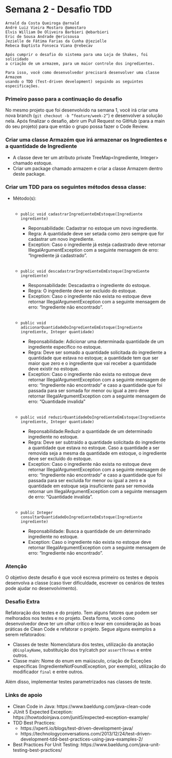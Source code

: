 # Semana 2 - Desafio TDD

```
Arnald da Costa Queiroga @arnald
André Luiz Vieira Mostaro @amostaro
Elvis William De Oliveira Barbieri @ebarbieri
Eric de Sousa Andrade @ericsousa
Jezielle de Fátima Farias da Cunha @jezielle
Rebeca Baptista Fonseca Viana @rebecav

Após cumprir o desafio do sistema para uma Loja de Shakes, foi solicidado 
a criação de um armazem, para um maior controle dos ingredientes.

Para isso, você como desenvolvedor precisará desenvolver uma classe Armazem 
usando o TDD (Test-driven development) seguindo as seguintes especificações.
```
<h3>Primeiro passo para a continuação do desafio</h3>
No mesmo projeto que foi desenvolvido na semana 1, você irá criar uma nova branch (<code>git checkout -b “feature/week-2”</code>) e desenvolver a solução nela. Após finalizar o desafio, abrir um Pull Request no GitHub (para a main do seu projeto) para que então o grupo possa fazer o Code Review.
<br>

<h3>Criar uma classe Armazém que irá armazenar os Ingredientes e a quantidade de Ingrediente</h3>
<ul>
    <li>A classe deve ter um atributo private TreeMap&lt;Ingrediente, Integer&gt; chamado estoque.</li>
    <li>Criar um package chamado armazem e criar a classe Armazem dentro deste package.</li>
</ul>

<h3>Criar um TDD para os seguintes métodos dessa classe:</h3>
<ul>
    <li>Método(s):</li>
    <br>
    <ul>
        <li><code>public void cadastrarIngredienteEmEstoque(Ingrediente ingrediente)</code></li>
        <ul>
            <li>Reponsabilidade: Cadastrar no estoque um novo ingrediente. </li>
<li> Regra: A quantidade deve ser setada como zero sempre que for cadastrar um novo ingrediente. </li>
<li> Exception: Caso o ingrediente já esteja cadastrado deve retornar IllegalArgumentException com a seguinte mensagem de erro: “Ingrediente já cadastrado”.</li>
        </ul>
    </ul>
    <ul><br>
        <li><code>public void descadastrarIngredienteEmEstoque(Ingrediente ingrediente)</code></li>
        <ul>
            <li>Responsabilidade: Descadastra o ingrediente do estoque.</li>
<li> Regra: O ingrediente deve ser excluido do estoque. </li>
<li> Exception: Caso o ingrediente não exista no estoque deve retornar IllegalArgumentException com a seguinte mensagem de erro: “Ingrediente não encontrado”.</li>
        </ul>
    </ul>
    <ul><br>
        <li><code>public void adicionarQuantidadeDoIngredienteEmEstoque(Ingrediente ingrediente, Integer quantidade) </code></li>
        <ul>
            <li>Reponsabilidade: Adicionar uma determinada quantidade de um ingrediente específico no estoque.</li>
<li> Regra: Deve ser somado a quantidade solicitada do ingrediente a quantidade que estava no estoque; a quantidade tem que ser maior que zero e o ingrediente que vai receber a quantidade deve existir no estoque.</li>
<li> Exception: Caso o ingrediente não exista no estoque deve retornar IllegalArgumentException com a seguinte mensagem de erro: “Ingrediente não encontrado” e caso a quantidade que foi passada para ser somada for menor ou igual a zero deve retornar IllegalArgumentException com a seguinte mensagem de erro: “Quantidade invalida” </li>
        </ul>
    </ul>
    <ul><br>
        <li><code>public void reduzirQuantidadeDoIngredienteEmEstoque(Ingrediente ingrediente, Integer quantidade)</code></li>
        <ul>
            <li>Reponsabilidade:Reduzir a quantidade de um determinado ingrediente no estoque. </li>
            <li> Regra: Deve ser subtraído a quantidade solicitada do ingrediente a quantidade que estava no estoque. Caso a quantidade a ser removida seja a mesma da quantidade em estoque, o ingrediente deve ser excluído do estoque.</li>
            <li> Exception: Caso o ingrediente não exista no estoque deve retornar IllegalArgumentException com a seguinte mensagem de erro: “Ingrediente não encontrado” e caso a quantidade que foi passada para ser excluida for menor ou igual a zero e a quantidade em estoque seja insuficiente para ser removida retornar um IllegalArgumentException com a seguinte mensagem de erro: “Quantidade invalida”.</li>
         </ul>
	</ul>
    <ul><br>
        <li><code>public Integer consultarQuantidadeDoIngredienteEmEstoque(Ingrediente ingrediente)</code></li>
        <ul>
            <li>Reponsabilidade: Busca a quantidade de um determinado ingrediente no estoque. </li>
<li> Exception: Caso o ingrediente não exista no estoque deve retornar IllegalArgumentException com a seguinte mensagem de erro: “Ingrediente não encontrado”. </li>
        </ul>
    </ul>
</ul>

<h3>Atenção</h3>
O objetivo deste desafio é que você escreva primeiro os testes e depois desenvolva a classe (caso tiver dificuldade, escrever os cenários de testes pode ajudar no desenvolvimento).

<h3>Desafio Extra</h3>
Refatoração dos testes e do projeto. Tem alguns fatores que podem ser melhorados nos testes e no projeto. Desta forma, você como desenvolvedor deve ter um olhar crítico e levar em consideração as boas práticas de Clean Code e refatorar o projeto. Segue alguns exemplos a serem refatorados:
<ul>
	<li>Classes de teste: Nomenclatura dos testes, utilização da anotação <code>@DisplayName</code>, substituição dos try/catch por <code>assertThrows</code> e entre outros. </li>
<li>Classe main: Nome do enum em maiúsculo, criação de Exceções específicas (IngredienteNotFoundException, por exemplo), utilização do modificador <code>final</code> e entre outros. </li>
</ul>
Além disso, implementar testes parametrizados nas classes de teste.


<h3>Links de apoio</h3>

 <ul>
	<li>Clean Code in Java: https://www.baeldung.com/java-clean-code </li>
            <li>JUnit 5 Expected Exception: https://howtodoinjava.com/junit5/expected-exception-example/
</li>
<li>TDD Best Practices: 
<ul>
<li>https://xperti.io/blogs/test-driven-development-java/</li>
<li>https://technologyconversations.com/2013/12/24/test-driven-development-tdd-best-practices-using-java-examples-2/</li>
</ul>
</li>
<li>Best Practices For Unit Testing: https://www.baeldung.com/java-unit-testing-best-practices/</li>

</ul>
